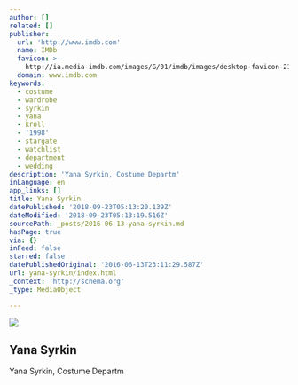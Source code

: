 ```yaml
---
author: []
related: []
publisher:
  url: 'http://www.imdb.com'
  name: IMDb
  favicon: >-
    http://ia.media-imdb.com/images/G/01/imdb/images/desktop-favicon-2165806970._CB270901283_.ico
  domain: www.imdb.com
keywords:
  - costume
  - wardrobe
  - syrkin
  - yana
  - kroll
  - '1998'
  - stargate
  - watchlist
  - department
  - wedding
description: 'Yana Syrkin, Costume Departm'
inLanguage: en
app_links: []
title: Yana Syrkin
datePublished: '2018-09-23T05:13:20.139Z'
dateModified: '2018-09-23T05:13:19.516Z'
sourcePath: _posts/2016-06-13-yana-syrkin.md
hasPage: true
via: {}
inFeed: false
starred: false
datePublishedOriginal: '2016-06-13T23:11:29.587Z'
url: yana-syrkin/index.html
_context: 'http://schema.org'
_type: MediaObject

---
```

<article style=""><img src="https://s3-us-west-2.amazonaws.com/the-grid-img/p/2faa9366907e41a1753e8ef0fe6d0c6ffa109513.png" /><h1>Yana Syrkin</h1><p>Yana Syrkin, Costume Departm</p></article>